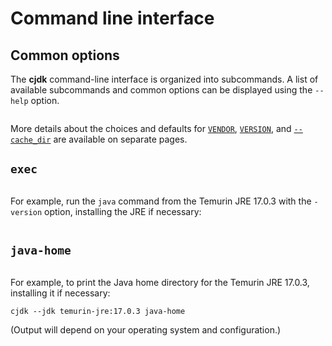 # Command line interface

<!--
This file is part of cjdk.
Copyright 2022, Board of Regents of the University of Wisconsin System
SPDX-License-Identifier: MIT
--->

## Common options

The **cjdk** command-line interface is organized into subcommands. A list of
available subcommands and common options can be displayed using the `--help`
option.

```{command-output} cjdk --help
```

More details about the choices and defaults for [`VENDOR`](./vendors.md),
[`VERSION`](./versions.md), and [`--cache_dir`](./cachedir.md) are available on
separate pages.

## `exec`

```{command-output} cjdk exec --help
```

For example, run the `java` command from the Temurin JRE 17.0.3 with the
`-version` option, installing the JRE if necessary:

```{command-output} cjdk --jdk temurin-jre:17.0.3 exec java -version
```

## `java-home`

```{command-output} cjdk java-home --help
```

For example, to print the Java home directory for the Temurin JRE 17.0.3,
installing it if necessary:

```text
cjdk --jdk temurin-jre:17.0.3 java-home
```

(Output will depend on your operating system and configuration.)
